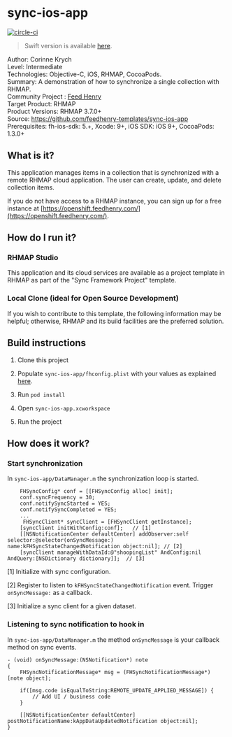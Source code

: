 # sync-ios-app
[![circle-ci](https://img.shields.io/circleci/project/github/feedhenry-templates/sync-ios-app/master.svg)](https://circleci.com/gh/feedhenry-templates/sync-ios-app)

> Swift version is available [here](https://github.com/feedhenry-templates/sync-ios-swift).

Author: Corinne Krych  
Level: Intermediate  
Technologies: Objective-C, iOS, RHMAP, CocoaPods.  
Summary: A demonstration of how to synchronize a single collection with RHMAP.  
Community Project : [Feed Henry](http://feedhenry.org)  
Target Product: RHMAP  
Product Versions: RHMAP 3.7.0+  
Source: https://github.com/feedhenry-templates/sync-ios-app  
Prerequisites: fh-ios-sdk: 5.+, Xcode: 9+, iOS SDK: iOS 9+, CocoaPods: 1.3.0+

## What is it?

This application manages items in a collection that is synchronized with a remote RHMAP cloud application.  The user can create, update, and delete collection items.

If you do not have access to a RHMAP instance, you can sign up for a free instance at [https://openshift.feedhenry.com/](https://openshift.feedhenry.com/).

## How do I run it?  

### RHMAP Studio

This application and its cloud services are available as a project template in RHMAP as part of the "Sync Framework Project" template.

### Local Clone (ideal for Open Source Development)
If you wish to contribute to this template, the following information may be helpful; otherwise, RHMAP and its build facilities are the preferred solution.

## Build instructions

1. Clone this project

2. Populate `sync-ios-app/fhconfig.plist` with your values as explained [here](https://access.redhat.com/documentation/en-us/red_hat_mobile_application_platform/4.3/html/client_sdk/native-ios-objective-c#native-ios-objective-c-setup).

3. Run `pod install`

4. Open `sync-ios-app.xcworkspace`

5. Run the project

## How does it work?

### Start synchronization

In `sync-ios-app/DataManager.m` the synchronization loop is started.
```
    FHSyncConfig* conf = [[FHSyncConfig alloc] init];
    conf.syncFrequency = 30;
    conf.notifySyncStarted = YES;
    conf.notifySyncCompleted = YES;
    ...
     FHSyncClient* syncClient = [FHSyncClient getInstance];
    [syncClient initWithConfig:conf];   // [1]
    [[NSNotificationCenter defaultCenter] addObserver:self selector:@selector(onSyncMessage:) name:kFHSyncStateChangedNotification object:nil]; // [2]
    [syncClient manageWithDataId:@"shoopingList" AndConfig:nil AndQuery:[NSDictionary dictionary]];  // [3]
```
[1] Initialize with sync configuration.

[2] Register to listen to `kFHSyncStateChangedNotification` event. Trigger `onSyncMessage:` as a callback.

[3] Initialize a sync client for a given dataset.

### Listening to sync notification to hook in
In `sync-ios-app/DataManager.m` the method `onSyncMessage` is your callback method on sync events.

```
- (void) onSyncMessage:(NSNotification*) note
{
    FHSyncNotificationMessage* msg = (FHSyncNotificationMessage*) [note object];

    if([msg.code isEqualToString:REMOTE_UPDATE_APPLIED_MESSAGE]) {
        // Add UI / business code
    }

    [[NSNotificationCenter defaultCenter] postNotificationName:kAppDataUpdatedNotification object:nil];
}
```
